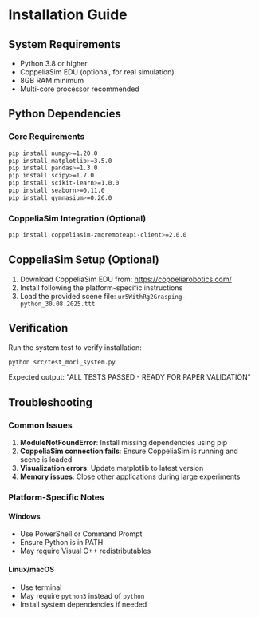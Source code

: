 # Installation Guide

## System Requirements

- Python 3.8 or higher
- CoppeliaSim EDU (optional, for real simulation)
- 8GB RAM minimum
- Multi-core processor recommended

## Python Dependencies

### Core Requirements
```bash
pip install numpy>=1.20.0
pip install matplotlib>=3.5.0  
pip install pandas>=1.3.0
pip install scipy>=1.7.0
pip install scikit-learn>=1.0.0
pip install seaborn>=0.11.0
pip install gymnasium>=0.26.0
```

### CoppeliaSim Integration (Optional)
```bash
pip install coppeliasim-zmqremoteapi-client>=2.0.0
```

## CoppeliaSim Setup (Optional)

1. Download CoppeliaSim EDU from: https://coppeliarobotics.com/
2. Install following the platform-specific instructions
3. Load the provided scene file: `ur5WithRg2Grasping-python_30.08.2025.ttt`

## Verification

Run the system test to verify installation:
```bash
python src/test_morl_system.py
```

Expected output: "ALL TESTS PASSED - READY FOR PAPER VALIDATION"

## Troubleshooting

### Common Issues

1. **ModuleNotFoundError**: Install missing dependencies using pip
2. **CoppeliaSim connection fails**: Ensure CoppeliaSim is running and scene is loaded
3. **Visualization errors**: Update matplotlib to latest version
4. **Memory issues**: Close other applications during large experiments

### Platform-Specific Notes

#### Windows
- Use PowerShell or Command Prompt
- Ensure Python is in PATH
- May require Visual C++ redistributables

#### Linux/macOS
- Use terminal
- May require `python3` instead of `python`
- Install system dependencies if needed